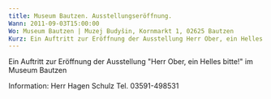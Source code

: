```yaml
---
title: Museum Bautzen. Ausstellungseröffnung.
Wann: 2011-09-03T15:00:00
Wo: Museum Bautzen | Muzej Budyšin, Kornmarkt 1, 02625 Bautzen
Kurz: Ein Auftritt zur Eröffnung der Ausstellung Herr Ober, ein Helles bitte! im Museum Bautzen - Für mehr Information klicken Sie, bitte, hier...
---
```


Ein Auftritt zur Eröffnung der Ausstellung "Herr Ober, ein Helles bitte!" im Museum Bautzen

 Information:
Herr Hagen Schulz
Tel. 03591-498531